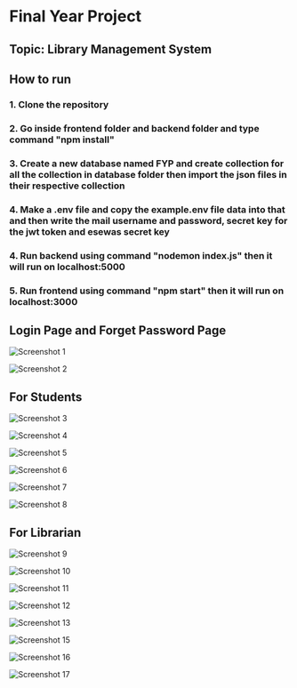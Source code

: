# Final Year Project

## Topic: Library Management System

## How to run

### 1. Clone the repository

### 2. Go inside frontend folder and backend folder and type command "npm install"

### 3. Create a new database named FYP and create collection for all the collection in database folder then import the json files in their respective collection

### 4. Make a .env file and copy the example.env file data into that and then write the mail username and password, secret key for the jwt token and esewas secret key

### 4. Run backend using command "nodemon index.js" then it will run on localhost:5000

### 5. Run frontend using command "npm start" then it will run on localhost:3000

## Login Page and Forget Password Page

![Screenshot 1](/Images/Login.png)
<br>

![Screenshot 2](/Images/Forget%20Password.png)
<br>

## For Students

![Screenshot 3](/Images/Student%20Dashboard.png)
<br>

![Screenshot 4](/Images/Student%20All%20Books.png)
<br>

![Screenshot 5](/Images/Student%20Book.png)
<br>

![Screenshot 6](/Images/Student%20issues.png)
<br>

![Screenshot 7](/Images/Student%20Request.png)
<br>

![Screenshot 8](/Images/Student%20Fines.png)
<br>

## For Librarian

![Screenshot 9](/Images/Librarian%20Dashboard.png)
<br>

![Screenshot 10](/Images/Librarian%20Dashboard%202.png)
<br>

![Screenshot 11](/Images/Librarian%20Users.png)
<br>

![Screenshot 12](/Images/Librarian%20Issues.png)
<br>

![Screenshot 13](/Images/Librarian%20All%20Books.png)
<br>

![Screenshot 15](/Images/Librarian%20Add%20Book.png)
<br>

![Screenshot 16](/Images/Libraian%20Report.png)
<br>

![Screenshot 17](/Images/Profile.png)
<br>
